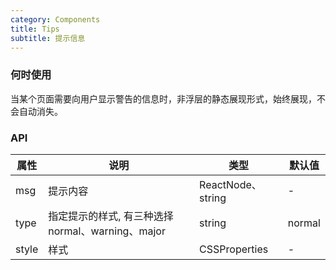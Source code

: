 ```yaml
---
category: Components
title: Tips
subtitle: 提示信息
---
```


### 何时使用
当某个页面需要向用户显示警告的信息时，非浮层的静态展现形式，始终展现，不会自动消失。

### API
| 属性 | 说明 | 类型 | 默认值 |
| --- | --- | --- | --- |
| msg | 提示内容 | ReactNode、string | - |
| type | 指定提示的样式, 有三种选择normal、warning、major | string | normal
| style | 样式 | CSSProperties | - |
